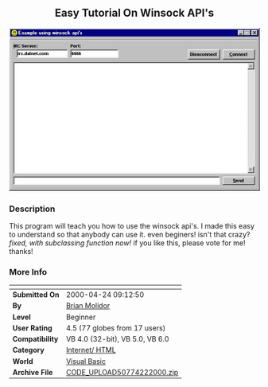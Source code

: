 ﻿<div align="center">

## Easy Tutorial On Winsock API's

<img src="PIC20004221227321966.jpg">
</div>

### Description

This program will teach you how to use the winsock api's. I made this easy to understand so that anybody can use it. even beginers! isn't that crazy? *fixed, with subclassing function now!* if you like this, please vote for me! thanks!
 
### More Info
 


<span>             |<span>
---                |---
**Submitted On**   |2000-04-24 09:12:50
**By**             |[Brian Molidor](https://github.com/Planet-Source-Code/PSCIndex/blob/master/ByAuthor/brian-molidor.md)
**Level**          |Beginner
**User Rating**    |4.5 (77 globes from 17 users)
**Compatibility**  |VB 4\.0 \(32\-bit\), VB 5\.0, VB 6\.0
**Category**       |[Internet/ HTML](https://github.com/Planet-Source-Code/PSCIndex/blob/master/ByCategory/internet-html__1-34.md)
**World**          |[Visual Basic](https://github.com/Planet-Source-Code/PSCIndex/blob/master/ByWorld/visual-basic.md)
**Archive File**   |[CODE\_UPLOAD50774222000\.zip](https://github.com/Planet-Source-Code/brian-molidor-easy-tutorial-on-winsock-api-s__1-7440/archive/master.zip)








